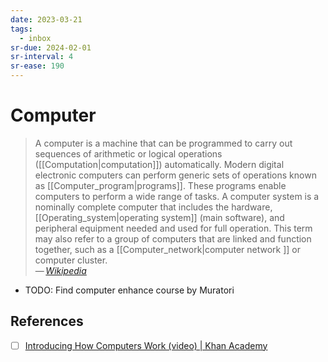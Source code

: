 ```yaml
---
date: 2023-03-21
tags:
  - inbox
sr-due: 2024-02-01
sr-interval: 4
sr-ease: 190
---
```


# Computer

> A computer is a machine that can be programmed to carry out sequences of
> arithmetic or logical operations ([[Computation|computation]]) automatically.
> Modern digital electronic computers can perform generic sets of operations
> known as [[Computer_program|programs]]. These programs enable computers to
> perform a wide range of tasks. A computer system is a nominally complete
> computer that includes the hardware, [[Operating_system|operating system]]
> (main software), and peripheral equipment needed and used for full operation.
> This term may also refer to a group of computers that are linked and function
> together, such as a [[Computer_network|computer network ]] or computer
> cluster.\
> — <cite>[Wikipedia](https://en.wikipedia.org/wiki/Computer)</cite>

- TODO: Find computer enhance course by Muratori

## References

- [ ] [Introducing How Computers Work (video) | Khan Academy](https://www.khanacademy.org/computing/code-org/computers-and-the-internet/how-computers-work/v/khan-academy-and-codeorg-introducing-how-computers-work)
